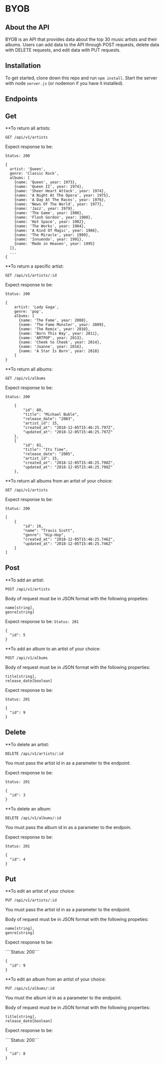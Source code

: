 # BYOB
## About the API

BYOB is an API that provides data about the top 30 music artists and their albums. Users can add data to the API through POST requests, delete data with DELETE requests, and edit data with PUT requests.

## Installation

To get started, clone down this repo and run ````npm install````. Start the server with node ````server.js```` (or nodemon if you have it installed).

## Endpoints

## Get

**To return all artists:

````GET /api/v1/artists````

Expect response to be:

````Status: 200````

````
{
  artist: 'Queen',
  genre: 'Classic Rock',
  albums: [
    {name: 'Queen', year: 1973},
    {name: 'Queen II', year: 1974},
    {name: 'Sheer Heart Attack', year: 1974},
    {name: 'A Night At The Opera', year: 1975},
    {name: 'A Day At The Races', year: 1976},
    {name: 'News Of The World', year: 1977},
    {name: 'Jazz', year: 1979},
    {name: 'The Game', year: 1980},
    {name: 'Flash Gordon', year: 1980},
    {name: 'Hot Space', year: 1982},
    {name: 'The Works', year: 1984},
    {name: 'A Kind Of Magic', year: 1986},
    {name: 'The Miracle', year: 1989},
    {name: 'Innuendo', year: 1991},
    {name: 'Made in Heaven', year: 1995}
  ]},
  ...
{
 ````

**To return a specific artist:

````GET /api/v1/artists/:id````

Expect response to be:

````Status: 200````

```` 
{
    artist: 'Lady Gaga',
    genre: 'pop',
    albums: [
      {name: 'The Fame', year: 2008},
      {name: 'The Fame Monster', year: 2009},
      {name: 'The Remix', year: 2010},
      {name: 'Born This Way', year: 2011},
      {name: 'ARTPOP', year: 2013},
      {name: 'Cheek to Cheek', year: 2014},
      {name: 'Joanne', year: 2016},
      {name: 'A Star Is Born', year: 2018}
    ]
}
````

**To return all albums:

````GET /api/v1/albums````

Expect response to be:

````Status: 200````

````   
    {
        "id": 80,
        "title": "Michael Buble",
        "release_date": "2003",
        "artist_id": 15,
        "created_at": "2018-12-05T15:46:25.797Z",
        "updated_at": "2018-12-05T15:46:25.797Z"
    },
    {
        "id": 81,
        "title": "Its Time",
        "release_date": "2005",
        "artist_id": 15,
        "created_at": "2018-12-05T15:46:25.798Z",
        "updated_at": "2018-12-05T15:46:25.798Z"
    },
````

**To return all albums from an artist of your choice:

````GET /api/v1/artists````

Expect response to be: 

````Status: 200````

````
[
    {
        "id": 16,
        "name": "Travis Scott",
        "genre": "Hip-Hop",
        "created_at": "2018-12-05T15:46:25.746Z",
        "updated_at": "2018-12-05T15:46:25.746Z"
    }
]
````
## Post

**To add an artist:

````POST /api/v1/artists````

Body of request must be in JSON format with the following propeties:

````
name[string],
genre[string]
````

Expect response to be:
````Status: 201````

````
{
  "id": 5
}
````

**To add an album to an artist of your choice:

````POST /api/v1/albums````

Body of request must be in JSON format with the following properties:

````
title[string],
release_date[boolean]
````

Expect response to be:

````Status: 201````

````
{
  "id": 9
}
````

## Delete

**To delete an artist:

````DELETE /api/v1/artists/:id````

You must pass the artist id in as a parameter to the endpoint.

Expect response to be:

````Status: 201````

````
{
  "id": 3
}
````

**To delete an album:

````DELETE /api/v1/albums/:id````

You must pass the album id in as a parameter to the endpoin.

Expect response to be:

````Status: 201````

````
{
  "id": 4
}
````

## Put

**To edit an artist of your choice:

````PUT /api/v1/artists/:id````

You must pass the artist id in as a parameter to the endpoint.

Body of request must be in JSON format with the following propeties:

````
name[string],
genre[string]
````

Expect response to be:

````Status: 200```

````
{
  "id": 9
}
````

**To edit an album from an artist of your choice:

````PUT /api/v1/albums/:id````

You must the album id in as a parameter to the endpoint.

Body of request must be in JSON format with the following properties:

````
title[string],
release_date[boolean]
````

Expect response to be:

````Status: 200```

````
{
  "id": 8
}
````
